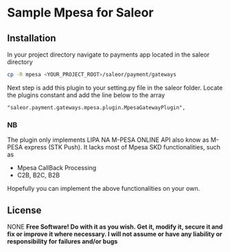 # Sample Mpesa for Saleor

## Installation

In your project directory navigate to payments app located in the saleor directory

```sh
cp -R mpesa <YOUR_PROJECT_ROOT>/saleor/payment/gateways
```

Next step is add this plugin to your setting.py file in the saleor folder.
Locate the plugins constant and add the line below to the array

```
"saleor.payment.gateways.mpesa.plugin.MpesaGatewayPlugin",
```

### NB

The plugin only implements LIPA NA M-PESA ONLINE API also know as M-PESA express (STK Push). It lacks most of Mpesa SKD functionalities, such as

- Mpesa CallBack Processing
- C2B, B2C, B2B

Hopefully you can implement the above functionalities on your own.

## License

NONE
**Free Software! Do with it as you wish. Get it, modify it, secure it and fix or improve it where necessary. I will not assume or have any liability or responsibility for failures and/or bugs**
